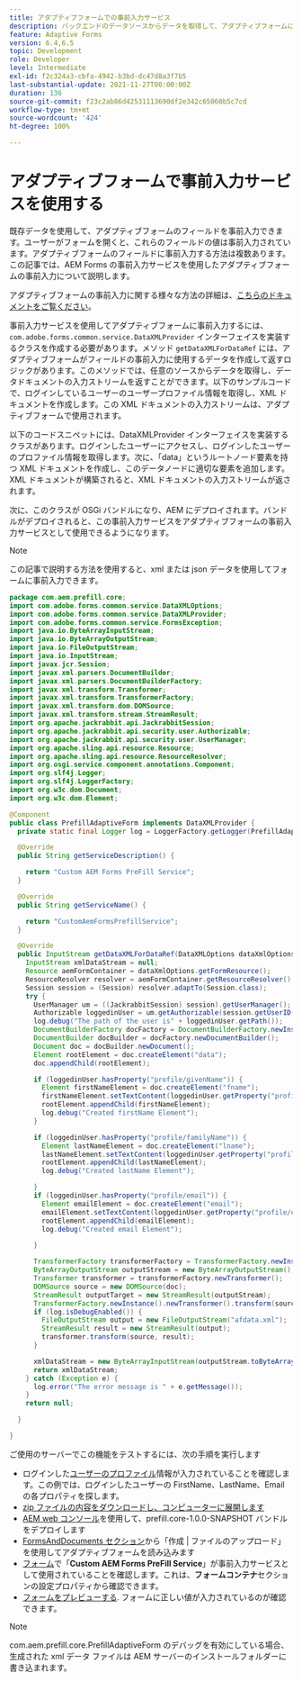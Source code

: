 ```yaml
---
title: アダプティブフォームでの事前入力サービス
description: バックエンドのデータソースからデータを取得して、アダプティブフォームに事前入力します。
feature: Adaptive Forms
version: 6.4,6.5
topic: Development
role: Developer
level: Intermediate
exl-id: f2c324a3-cbfa-4942-b3bd-dc47d8a3f7b5
last-substantial-update: 2021-11-27T00:00:00Z
duration: 136
source-git-commit: f23c2ab86d42531113690df2e342c65060b5c7cd
workflow-type: tm+mt
source-wordcount: '424'
ht-degree: 100%

---
```


# アダプティブフォームで事前入力サービスを使用する

既存データを使用して、アダプティブフォームのフィールドを事前入力できます。ユーザーがフォームを開くと、これらのフィールドの値は事前入力されています。アダプティブフォームのフィールドに事前入力する方法は複数あります。この記事では、AEM Forms の事前入力サービスを使用したアダプティブフォームの事前入力について説明します。

アダプティブフォームの事前入力に関する様々な方法の詳細は、[こちらのドキュメントをご覧ください](https://helpx.adobe.com/experience-manager/6-4/forms/using/prepopulate-adaptive-form-fields.html?lang=ja#AEMFormsprefillservice)。

事前入力サービスを使用してアダプティブフォームに事前入力するには、`com.adobe.forms.common.service.DataXMLProvider` インターフェイスを実装するクラスを作成する必要があります。メソッド `getDataXMLForDataRef` には、アダプティブフォームがフィールドの事前入力に使用するデータを作成して返すロジックがあります。このメソッドでは、任意のソースからデータを取得し、データドキュメントの入力ストリームを返すことができます。以下のサンプルコードで、ログインしているユーザーのユーザープロファイル情報を取得し、XML ドキュメントを作成します。この XML ドキュメントの入力ストリームは、アダプティブフォームで使用されます。

以下のコードスニペットには、DataXMLProvider インターフェイスを実装するクラスがあります。ログインしたユーザーにアクセスし、ログインしたユーザーのプロファイル情報を取得します。次に、「data」というルートノード要素を持つ XML ドキュメントを作成し、このデータノードに適切な要素を追加します。XML ドキュメントが構築されると、XML ドキュメントの入力ストリームが返されます。

次に、このクラスが OSGi バンドルになり、AEM にデプロイされます。バンドルがデプロイされると、この事前入力サービスをアダプティブフォームの事前入力サービスとして使用できるようになります。

>[!NOTE]
>
>この記事で説明する方法を使用すると、xml または json データを使用してフォームに事前入力できます。

```java
package com.aem.prefill.core;
import com.adobe.forms.common.service.DataXMLOptions;
import com.adobe.forms.common.service.DataXMLProvider;
import com.adobe.forms.common.service.FormsException;
import java.io.ByteArrayInputStream;
import java.io.ByteArrayOutputStream;
import java.io.FileOutputStream;
import java.io.InputStream;
import javax.jcr.Session;
import javax.xml.parsers.DocumentBuilder;
import javax.xml.parsers.DocumentBuilderFactory;
import javax.xml.transform.Transformer;
import javax.xml.transform.TransformerFactory;
import javax.xml.transform.dom.DOMSource;
import javax.xml.transform.stream.StreamResult;
import org.apache.jackrabbit.api.JackrabbitSession;
import org.apache.jackrabbit.api.security.user.Authorizable;
import org.apache.jackrabbit.api.security.user.UserManager;
import org.apache.sling.api.resource.Resource;
import org.apache.sling.api.resource.ResourceResolver;
import org.osgi.service.component.annotations.Component;
import org.slf4j.Logger;
import org.slf4j.LoggerFactory;
import org.w3c.dom.Document;
import org.w3c.dom.Element;

@Component
public class PrefillAdaptiveForm implements DataXMLProvider {
  private static final Logger log = LoggerFactory.getLogger(PrefillAdaptiveForm.class);

  @Override
  public String getServiceDescription() {

    return "Custom AEM Forms PreFill Service";
  }

  @Override
  public String getServiceName() {

    return "CustomAemFormsPrefillService";
  }

  @Override
  public InputStream getDataXMLForDataRef(DataXMLOptions dataXmlOptions) throws FormsException {
    InputStream xmlDataStream = null;
    Resource aemFormContainer = dataXmlOptions.getFormResource();
    ResourceResolver resolver = aemFormContainer.getResourceResolver();
    Session session = (Session) resolver.adaptTo(Session.class);
    try {
      UserManager um = ((JackrabbitSession) session).getUserManager();
      Authorizable loggedinUser = um.getAuthorizable(session.getUserID());
      log.debug("The path of the user is" + loggedinUser.getPath());
      DocumentBuilderFactory docFactory = DocumentBuilderFactory.newInstance();
      DocumentBuilder docBuilder = docFactory.newDocumentBuilder();
      Document doc = docBuilder.newDocument();
      Element rootElement = doc.createElement("data");
      doc.appendChild(rootElement);

      if (loggedinUser.hasProperty("profile/givenName")) {
        Element firstNameElement = doc.createElement("fname");
        firstNameElement.setTextContent(loggedinUser.getProperty("profile/givenName")[0].getString());
        rootElement.appendChild(firstNameElement);
        log.debug("Created firstName Element");
      }

      if (loggedinUser.hasProperty("profile/familyName")) {
        Element lastNameElement = doc.createElement("lname");
        lastNameElement.setTextContent(loggedinUser.getProperty("profile/familyName")[0].getString());
        rootElement.appendChild(lastNameElement);
        log.debug("Created lastName Element");

      }
      if (loggedinUser.hasProperty("profile/email")) {
        Element emailElement = doc.createElement("email");
        emailElement.setTextContent(loggedinUser.getProperty("profile/email")[0].getString());
        rootElement.appendChild(emailElement);
        log.debug("Created email Element");

      }

      TransformerFactory transformerFactory = TransformerFactory.newInstance();
      ByteArrayOutputStream outputStream = new ByteArrayOutputStream();
      Transformer transformer = transformerFactory.newTransformer();
      DOMSource source = new DOMSource(doc);
      StreamResult outputTarget = new StreamResult(outputStream);
      TransformerFactory.newInstance().newTransformer().transform(source, outputTarget);
      if (log.isDebugEnabled()) {
        FileOutputStream output = new FileOutputStream("afdata.xml");
        StreamResult result = new StreamResult(output);
        transformer.transform(source, result);
      }

      xmlDataStream = new ByteArrayInputStream(outputStream.toByteArray());
      return xmlDataStream;
    } catch (Exception e) {
      log.error("The error message is " + e.getMessage());
    }
    return null;

  }

}
```

ご使用のサーバーでこの機能をテストするには、次の手順を実行します

* ログインした[ユーザーのプロファイル](http://localhost:4502/security/users.html)情報が入力されていることを確認します。この例では、ログインしたユーザーの FirstName、LastName、Email の各プロパティを探します。
* [zip ファイルの内容をダウンロードし、コンピューターに展開します](assets/prefillservice.zip)
* [AEM web コンソール](http://localhost:4502/system/console/bundles)を使用して、prefill.core-1.0.0-SNAPSHOT バンドルをデプロイします
* [FormsAndDocuments セクション](http://localhost:4502/aem/forms.html/content/dam/formsanddocuments)から「作成 | ファイルのアップロード」を使用してアダプティブフォームを読み込みます
* [フォーム](http://localhost:4502/editor.html/content/forms/af/prefill.html)で「**Custom AEM Forms PreFill Service**」が事前入力サービスとして使用されていることを確認します。これは、**フォームコンテナ**&#x200B;セクションの設定プロパティから確認できます。
* [フォームをプレビューする](http://localhost:4502/content/dam/formsanddocuments/prefill/jcr:content?wcmmode=disabled). フォームに正しい値が入力されているのが確認できます。

>[!NOTE]
>
>com.aem.prefill.core.PrefillAdaptiveForm のデバッグを有効にしている場合、生成された xml データ ファイルは AEM サーバーのインストールフォルダーに書き込まれます。

